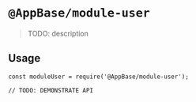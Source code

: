 # `@AppBase/module-user`

> TODO: description

## Usage

```
const moduleUser = require('@AppBase/module-user');

// TODO: DEMONSTRATE API
```
